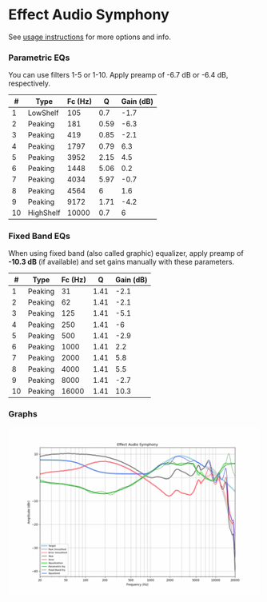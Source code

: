 # Effect Audio Symphony
See [usage instructions](https://github.com/jaakkopasanen/AutoEq#usage) for more options and info.

### Parametric EQs
You can use filters 1-5 or 1-10. Apply preamp of -6.7 dB or -6.4 dB, respectively.

|   # | Type      |   Fc (Hz) |    Q |   Gain (dB) |
|-----|-----------|-----------|------|-------------|
|   1 | LowShelf  |       105 | 0.7  |        -1.7 |
|   2 | Peaking   |       181 | 0.59 |        -6.3 |
|   3 | Peaking   |       419 | 0.85 |        -2.1 |
|   4 | Peaking   |      1797 | 0.79 |         6.3 |
|   5 | Peaking   |      3952 | 2.15 |         4.5 |
|   6 | Peaking   |      1448 | 5.06 |         0.2 |
|   7 | Peaking   |      4034 | 5.97 |        -0.7 |
|   8 | Peaking   |      4564 | 6    |         1.6 |
|   9 | Peaking   |      9172 | 1.71 |        -4.2 |
|  10 | HighShelf |     10000 | 0.7  |         6   |

### Fixed Band EQs
When using fixed band (also called graphic) equalizer, apply preamp of **-10.3 dB** (if available) and set gains manually with these parameters.

|   # | Type    |   Fc (Hz) |    Q |   Gain (dB) |
|-----|---------|-----------|------|-------------|
|   1 | Peaking |        31 | 1.41 |        -2.1 |
|   2 | Peaking |        62 | 1.41 |        -2.1 |
|   3 | Peaking |       125 | 1.41 |        -5.1 |
|   4 | Peaking |       250 | 1.41 |        -6   |
|   5 | Peaking |       500 | 1.41 |        -2.9 |
|   6 | Peaking |      1000 | 1.41 |         2.2 |
|   7 | Peaking |      2000 | 1.41 |         5.8 |
|   8 | Peaking |      4000 | 1.41 |         5.5 |
|   9 | Peaking |      8000 | 1.41 |        -2.7 |
|  10 | Peaking |     16000 | 1.41 |        10.3 |

### Graphs
![](./Effect%20Audio%20Symphony.png)
